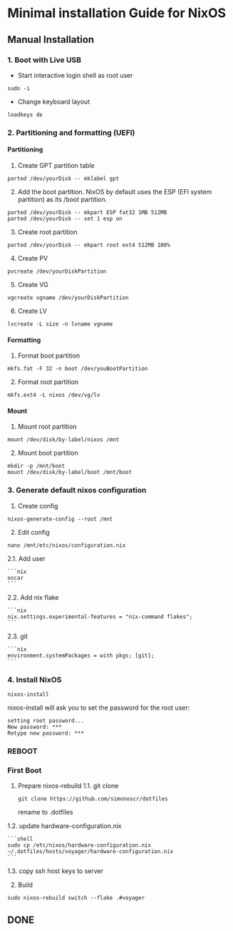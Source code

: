 # Minimal installation Guide for NixOS

## Manual Installation

### 1. Boot with Live USB

- Start interactive login shell as root user

```shell
sudo -i
```

- Change keyboard layout

```shell
loadkeys de
```

### 2. Partitioning and formatting (UEFI)

#### Partitioning

1. Create GPT partition table

```shell
parted /dev/yourDisk -- mklabel gpt
```

2. Add the boot partition. NixOS by default uses the ESP (EFI system partition) as its /boot partition.

```shell
parted /dev/yourDisk -- mkpart ESP fat32 1MB 512MB
parted /dev/yourDisk -- set 1 esp on
```

3. Create root partition

```shell
parted /dev/yourDisk -- mkpart root ext4 512MB 100%
```

4. Create PV

```shell
pvcreate /dev/yourDiskPartition
```

5. Create VG

```shell
vgcreate vgname /dev/yourDiskPartition
```

6. Create LV

```shell
lvcreate -L size -n lvname vgname
```

#### Formatting

1. Format boot partition

```shell
mkfs.fat -F 32 -n boot /dev/youBootPartition
```

2. Format root partition

```shell
mkfs.ext4 -L nixos /dev/vg/lv
```

#### Mount

1. Mount root partition

```shell
mount /dev/disk/by-label/nixos /mnt
```

2. Mount boot partition

```shell
mkdir -p /mnt/boot
mount /dev/disk/by-label/boot /mnt/boot
```


### 3. Generate default nixos configuration

1. Create config

```shell
nixos-generate-config --root /mnt
```

2. Edit config

```shell
nano /mnt/etc/nixos/configuration.nix
```

  2.1. Add user

    ```nix
    oscar
    ```

  2.2. Add nix flake

    ```nix
    nix.settings.experimental-features = "nix-command flakes";
    ```

  2.3. git

    ```nix
    environment.systemPackages = with pkgs; [git];
    ```

### 4. Install NixOS

```shell
nixos-install
```

nixos-install will ask you to set the password for the root user:

```shell
setting root password...
New password: ***
Retype new password: ***
```

### REBOOT

### First Boot

1. Prepare nixos-rebuild
  1.1. git clone

    ```shell
    git clone https://github.com/simonoscr/dotfiles
    ```

    rename to .dotfiles

  1.2. update hardware-configuration.nix

    ```shell
    sudo cp /etc/nixos/hardware-configuration.nix ~/.dotfiles/hosts/voyager/hardware-configuration.nix
    ```

  1.3. copy ssh host keys to server

2. Build

```shell
sudo nixos-rebuild switch --flake .#voyager
```

## DONE

